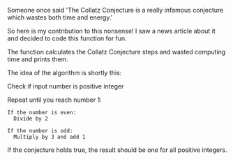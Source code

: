 Someone once said 'The Collatz Conjecture is a really infamous conjecture
which wastes both time and energy.'

So here is my contribution to this nonsense! I saw a news article about it and
decided to code this function for fun.

The function calculates the Collatz Conjecture steps and wasted computing
time and prints them.
    
The idea of the algorithm is shortly this:

  Check if input number is positive integer
  
  Repeat until you reach number 1:
  
    If the number is even:
      Divide by 2
      
    If the number is odd:
      Multiply by 3 and add 1
      
If the conjecture holds true, the result should be one for all positive integers.
